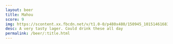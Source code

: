 ```yaml
---
layout: beer
title: Mahou
score: 9
img: https://scontent.xx.fbcdn.net/v/t1.0-0/p480x480/150945_10151461683838745_503756954_n.jpg?oh=f773788653c1cc01c90955ed98807761&oe=58D02478
desc: A very tasty lager. Could drink these all day
permalink: /beer/:title.html
---
```

